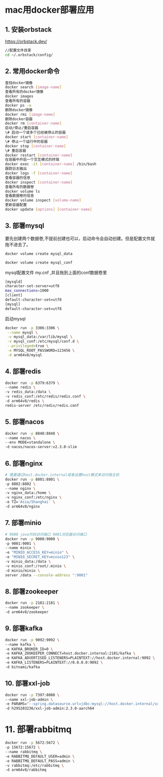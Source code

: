 # mac用docker部署应用

## 1. 安装orbstack



https://orbstack.dev/

```bash
//配置文件目录
cd ~/.orbstack/config/
```





## 2. 常用docker命令

```bash
查找docker镜像
docker search [image-name]
查看所有的docker镜像
docker images
查看所有的容器
docker ps -a
删除docker镜像
docker rmi [image-name]
删除docker容器
docker rm [container-name]
启动/停止/重启容器
\# 启动一个或多个已经被停止的容器
docker start [container-name]
\# 停止一个运行中的容器
docker stop [container-name]
\# 重启容器
docker restart [container-name]
在容器中开启一个交互模式的终端
docker exec -it [container-name] /bin/bash
跟踪日志输出
docker logs -f [container-name]
查看容器的信息
docker inspect [container-name]
查看所有的数据卷
docker volume ls
查看数据卷的信息
docker volume inspect [volume-name]
更新容器配置
docker update [options] [container-name]
```



## 3. 部署mysql

要先创建两个数据卷,不提前创建也可以，启动命令会自动创建。但是配置文件就拖不进去了。

```bash
docker volume create mysql_data

docker volume create mysql_conf
```



mysql配置文件 my.cnf  ,并且拖到上面的conf数据卷里

```bash
[mysqld]
character-set-server=utf8
max_connections=1000
[client]
default-character-set=utf8
[mysql]
default-character-set=utf8
```

 

启动mysql

```bash
docker run -p 3306:3306 \
 --name mysql \
 -v mysql_data:/var/lib/mysql \
 -v mysql_conf:/etc/mysql/conf.d \
 --privileged=true \
 -e MYSQL_ROOT_PASSWORD=123456 \
 -d arm64v8/mysql
```



## 4. 部署redis

```bash
docker run -p 6379:6379 \
--name redis \
-v redis_data:/data \
-v redis_conf:/etc/redis/redis.conf \
-d arm64v8/redis \
redis-server /etc/redis/redis.conf
```



## 5. 部署nacos

```bash
docker run -p 8848:8848 \
--name nacos \
--env MODE=standalone \
-d nacos/nacos-server:v2.3.0-slim
```



## 6. 部署nginx

```bash
# 需要通过host.docker.internal或者设置host模式来访问宿主机
docker run -p 8801:8801 \
-p 8802:8802 \
--name nginx \
-v nginx_data:/home \
-v nginx_conf:/etc/nginx \
-e TZ='Asia/Shanghai' \
-d arm64v8/nginx
```



## 7. 部署minio

```bash
# 9000 java代码访问端口 9001浏览器访问端口
docker run -p 9000:9000 \
-p 9001:9001 \
--name minio \
-e "MINIO_ACCESS_KEY=minio" \
-e "MINIO_SECRET_KEY=minio123" \
-v minio_data:/data \
-v minio_conf:/root/.minio \
-d minio/minio \
server /data --console-address ":9001"
```



## 8. 部署zookeeper

```bash
docker run -p 2181:2181 \
--name zookeeper \
-d arm64v8/zookeeper
```



## 9. 部署kafka

```bash
docker run -p 9092:9092 \
--name kafka \
-e KAFKA_BROKER_ID=0 \
-e KAFKA_ZOOKEEPER_CONNECT=host.docker.internal:2181/kafka \
-e KAFKA_ADVERTISED_LISTENERS=PLAINTEXT://host.docker.internal:9092 \
-e KAFKA_LISTENERS=PLAINTEXT://0.0.0.0:9092 \
-d bitnami/kafka
```



## 10. 部署xxl-job

```bash
docker run -p 7397:8080 \
--name xxl-job-admin \
-e PARAMS="--spring.datasource.url=jdbc:mysql://host.docker.internal/xxl_job?useUnicode=true&characterEncoding=UTF-8&autoReconnect=true&useSSL=false&zeroDateTimeBehavior=convertToNull --spring.datasource.username=root --spring.datasource.password=123456 " \
-d h295203236/xxl-job-admin:2.3.0-aarch64
```



# 11. 部署rabbitmq

```bash
docker run -p 5672:5672 \
-p 15672:15672 \
--name rabbitmq \
-e RABBITMQ_DEFAULT_USER=admin \
-e RABBITMQ_DEFAULT_PASS=admin \
-v rabbitmq:/etc/rabbitmq \
-d arm64v8/rabbitmq
```

